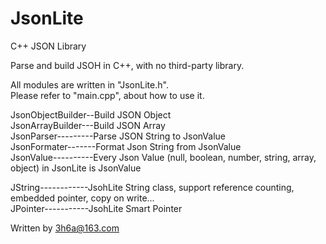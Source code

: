 # JsonLite
C++ JSON Library  
  
Parse and build JSOH in C++, with no third-party library.  
  
All modules are written in "JsonLite.h".  
Please refer to "main.cpp", about how to use it.  
  
JsonObjectBuilder--Build JSON Object  
JsonArrayBuilder---Build JSON Array  
JsonParser---------Parse JSON String to JsonValue  
JsonFormater-------Format Json String from JsonValue  
JsonValue----------Every Json Value (null, boolean, number, string, array, object) in JsonLite is JsonValue  
  
JString------------JsohLite String class, support reference counting, embedded pointer, copy on write...  
JPointer-----------JsohLite Smart Pointer  
  
Written by 3h6a@163.com
